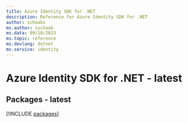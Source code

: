 ```yaml
---
title: Azure Identity SDK for .NET
description: Reference for Azure Identity SDK for .NET
author: schaabs
ms.author: sschaab
ms.data: 09/18/2023
ms.topic: reference
ms.devlang: dotnet
ms.service: identity
---
```

# Azure Identity SDK for .NET - latest
## Packages - latest
[!INCLUDE [packages](identity-index.md)]